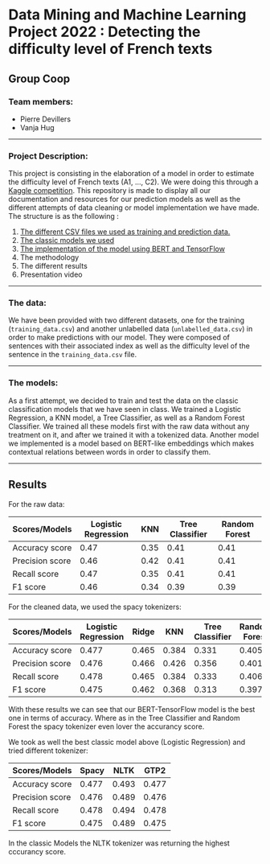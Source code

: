 # Data Mining and Machine Learning Project 2022 : Detecting the difficulty level of French texts

## Group Coop

### Team members:

* Pierre Devillers 
* Vanja Hug
---

### Project Description:

This project is consisting in the elaboration of a model in order to estimate the difficulty level of French texts (A1, ..., C2). We were doing this through a [Kaggle competition](https://www.kaggle.com/competitions/detecting-french-texts-difficulty-level-2022). 
This repository is made to display all our documentation and resources for our prediction models as well as the different attempts of data cleaning or model implementation we have made. The structure is as the following :

1. [The different CSV files we used as training and prediction data.](CSV_files)
2. [The classic models we used](Classic_models)
3. [The implementation of the model using BERT and TensorFlow](BERT_TensorFlow_model)
4. The methodology
5. The different results
6. Presentation video

---

### The data:

We have been provided with two different datasets, one for the training (`training_data.csv`) and another unlabelled data (`unlabelled_data.csv`) in order to make predictions with our model. They were composed of sentences with their associated index as well as the difficulty level of the sentence in the `training_data.csv` file.  

---

### The models:

As a first attempt, we decided to train and test the data on the classic classification models that we have seen in class. We trained a Logistic Regression, a KNN model, a Tree Classifier, as well as a Random Forest Classifier. We trained all these models first with the raw data without any treatment on it, and after we trained it with a tokenized data. Another model we implemented is a model based on BERT-like embeddings which makes contextual relations between words in order to classify them. 

---

## Results
For the raw data: 

| Scores/Models  | Logistic Regression | KNN | Tree Classifier | Random Forest |
| ------------- | ------------- | ------------- | ------------- | ------------- |
| Accuracy score | 0.47  | 0.35 | 0.41 | 0.41 |
| Precision score  | 0.46 | 0.42 | 0.41 | 0.41 |
| Recall score  | 0.47 | 0.35 | 0.41 | 0.41 |
| F1 score  | 0.46 | 0.34 | 0.39 | 0.39 |


For the cleaned data, we used the spacy tokenizers:

| Scores/Models  | Logistic Regression | Ridge | KNN | Tree Classifier | Random Forest | BERT-TensorFlow |
| ------------- | ------------- | ------------- | ------------- | ------------- | ------------- | ------------- |
| Accuracy score | 0.477  | 0.465 | 0.384 | 0.331 | 0.405 | 0.54 |
| Precision score  | 0.476 | 0.466 | 0.426 | 0.356 | 0.401 | 0.45 |
| Recall score  | 0.478 | 0.465 | 0.384 | 0.333 | 0.406 | 0.31 |
| F1 score  | 0.475 | 0.462 | 0.368 | 0.313 | 0.397 | 0.36 |


With these results we can see that our BERT-TensorFlow model is the best one in terms of accuracy. Where as in the Tree Classifier and Random Forest the spacy tokenizer even lover the accurancy score. 

We took as well the best classic model above (Logistic Regression) and tried different tokenizer:

| Scores/Models  | Spacy | NLTK | GTP2 | 
| ------------- | ------------- | ------------- | ------------- |
| Accuracy score | 0.477  | 0.493 | 0.477 | 
| Precision score  | 0.476 | 0.489 | 0.476 |
| Recall score  | 0.478 | 0.494 | 0.478 | 
| F1 score  | 0.475 | 0.489 | 0.475 |

In the classic Models the NLTK tokenizer was returning the highest cccurancy score.

